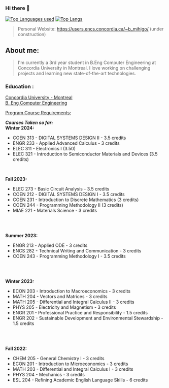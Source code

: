 ### Hi there 👋
[![Top Languages used](https://github-readme-stats.vercel.app/api/top-langs?username=sanobertin&hide=html,scss,stylus,blade,jupyter%20notebook,python,css,shell,batchfile,dockerfile,typescript&theme=algolia&show_icons=true)](https://github.com/sanobertin) [![Top Langs](https://github-readme-stats.vercel.app/api?username=sanobertin&theme=algolia&show_icons=true)](https://github.com/sanobertin)


> Personal Website: https://users.encs.concordia.ca/~b_mihigo/  (under construction)

<!--
**sanobertin/sanobertin** is a ✨ _special_ ✨ repository because its `README.md` (this file) appears on your GitHub profile.

Here are some ideas to get you started:

- 🔭 I’m currently working on ...
- 🌱 I’m currently learning C++, Java, OOP Design
- 👯 I’m looking to collaborate on ...
- 🤔 I’m looking for help with ...
- 💬 Ask me about ...
- 📫 How to reach me: sanomihigobertin@gmail.com
- ⚡ Fun fact: ...
-->

## About me:
>I'm currently a 3rd year student in B.Eng Computer Engineering at Concordia University in Montreal. I love working on challenging projects and learning new state-of-the-art technologies.

### **Education :**

[Concordia University  - Montreal](https://www.concordia.ca/ginacody/electrical-computer-eng/programs.html)
<br />
[B. Eng Computer Engineering](https://www.concordia.ca/academics/undergraduate/computer-engineering.html)

[Program Course Requirements: ](https://www.concordia.ca/academics/undergraduate/calendar/current/section-71-gina-cody-school-of-engineering-and-computer-science/section-71-30-department-of-electrical-and-computer-engineering/section-71-30-2-course-requirements-beng-in-computer-engineering-.html)

**_Courses Taken so far:_** 
<br />
**Winter 2024:**
* COEN 313 - DIGITAL SYSTEMS DESIGN II - 3.5 credits
* ENGR 233  - Applied Advanced Calculus  - 3 credits
* ELEC 311 - Electronics I (3.50)
* ELEC 321 -  Introduction to Semiconductor Materials and Devices (3.5 credits)
<br />

**Fall 2023:**
* ELEC 273 -  Basic Circuit Analysis - 3.5 credits
* COEN 212  - DIGITAL SYSTEMS DESIGN I - 3.5 credits
* COEN 231 - Introduction to Discrete Mathematics (3 credits)
* COEN 244 - Programming Methodology II (3 credits)
* MIAE  221 - Materials Science - 3 credits
<br />

<br />

**Summer 2023:**
* ENGR 213  - Applied ODE - 3 credits
* ENCS 282 - Technical Writing and Communication - 3 credits
* COEN 243 - Programming Methodology I - 3.5 credits
<br />

<br />

**Winter 2023:**
* ECON 203 - Introduction to Macroeconomics - 3 credits
* MATH 204 - Vectors and Matrices - 3 credits
* MATH 205 - Differential and Integral Calculus II - 3 credits
* PHYS 205 - Electricity and Magnetism - 3 credits
* ENGR 201 - Professional Practice and Responsibility - 1.5 credits
* ENGR 202 - Sustainable Development and Environmental Stewardship - 1.5 credits 
<br />

<br />

**Fall 2022:** 
* CHEM 205 - General Chemistry I - 3 credits
* ECON 201 - Introduction to Microeconomics - 3 credits
* MATH 203 - Differential and Integral Calculus I - 3 credits
* PHYS 204 - Mechanics - 3 credits
* ESL 204 - Refining Academic English Language Skills - 6 credits 
<br />

<br />


